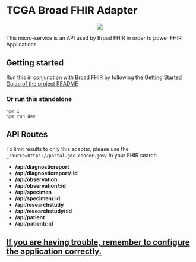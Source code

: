 # TCGA Broad FHIR Adapter

<p align="center">
  <a href="https://github.com/DataBiosphere/FHIR/workflows/TCGA%20-%20Tests/badge.svg" alt="TCGA - Tests">
    <img src="https://github.com/DataBiosphere/FHIR/workflows/TCGA%20-%20Tests/badge.svg" /></a>
</p>

This micro-service is an API used by Broad FHIR in order to power FHIR Applications.

## Getting started

Run this in conjunction with Broad FHIR by following the [Getting Started Guide of the project README](../README.md)

### Or run this standalone

```
npm i
npm run dev
```

## API Routes

To limit results to only this adapter, please use the `_source=https://portal.gdc.cancer.gov/` in your FHIR search

- **/api/diagnosticreport**
- **/api/diagnosticreport/:id**
- **/api/observation**
- **/api/observation/:id**
- **/api/specimen**
- **/api/specimen/:id**
- **/api/researchstudy**
- **/api/researchstudy/:id**
- **/api/patient**
- **/api/patient/:id**

## [If you are having trouble, remember to configure the application correctly.](../docs/CONFIGURATION.md)
